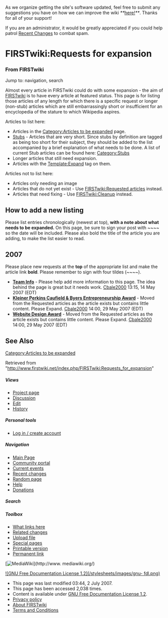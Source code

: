 As we organize getting the site's software updated, feel free to submit any
suggestions you have on how we can improve the wiki
_**_[here!](/index.php/User:Hallry/Suggestions "User:Hallry/Suggestions"
)_**_. Thanks for all of your support!

If you are an administrator, it would be greatly appreciated if you could help
patrol [Recent Changes](/index.php/Special:Recentchanges
"Special:Recentchanges" ) to combat spam.

# FIRSTwiki:Requests for expansion

### From FIRSTwiki

Jump to: navigation, search

Almost every article in FIRSTwiki could do with some expansion - the aim of
[FIRSTwiki](/index.php/FIRSTwiki "FIRSTwiki" ) is to have every article at
featured status. This page is for listing those articles of any length for
which there is a specific request or longer (non-stub) articles which are
still embarrassingly short or insufficient for an encyclopedia of the stature
to which Wikipedia aspires.

Articles to list here:

  * Articles in the [Category:Articles to be expanded](/index.php/Category:Articles_to_be_expanded "Category:Articles to be expanded" ) page. 
  * [Stubs](http://www.wikipedia.org/wiki/Stub "wikipedia:Stub" ) \- Articles that are very short. Since stubs by definition are tagged as being too short for their subject, they should be added to the list accompanied by a brief explanation of what needs to be done. A list of current Stub articles can be found here: [Category:Stubs](/index.php/Category:Stubs "Category:Stubs" )
  * Longer articles that still need expansion. 
  * Articles with the [Template:Expand](/index.php/Template:Expand "Template:Expand" ) tag on them. 

  
Articles not to list here:

  * Articles only needing an image 
  * Articles that do not yet exist - Use [FIRSTwiki:Requested articles](/index.php/FIRSTwiki:Requested_articles "FIRSTwiki:Requested articles" ) instead. 
  * Articles that need fixing - Use [FIRSTwiki:Cleanup](/index.php/FIRSTwiki:Cleanup "FIRSTwiki:Cleanup" ) instead. 

  


## How to add a new listing

Please list entries chronologically (newest at top), **with a note about what
needs to be expanded.** On this page, be sure to sign your post with ~~~~ so
the date will be included. Please also bold the title of the article you are
adding, to make the list easier to read.

  


## 2007

Please place new requests at the **top** of the appropriate list and make the
article link **bold**. Please remember to sign with four tildes (~~~~).

  

  * **[Team Info](/index.php/Team_Info "Team Info" )** \- Please help add more information to this page. The idea behind the page is great but it needs work. [Cbale2000](/index.php/User:Cbale2000 "User:Cbale2000" ) 13:15, 14 May 2007 (EDT) 
  * **[Kleiner Perkins Caufield &amp; Byers Entrepreneurship Award](/index.php/Kleiner_Perkins_Caufield_%26_Byers_Entrepreneurship_Award "Kleiner Perkins Caufield & Byers Entrepreneurship Award" )** \- Moved from the Requested articles as the article exists but contains little content. Please Expand. [Cbale2000](/index.php/User:Cbale2000 "User:Cbale2000" ) 14:00, 29 May 2007 (EDT) 
  * **[Website Design Award](/index.php/Website_Design_Award "Website Design Award" )** \- Moved from the Requested articles as the article exists but contains little content. Please Expand. [Cbale2000](/index.php/User:Cbale2000 "User:Cbale2000" ) 14:00, 29 May 2007 (EDT) 


## See Also

[Category:Articles to be expanded](/index.php/Category:Articles_to_be_expanded
"Category:Articles to be expanded" )

Retrieved from
"<http://www.firstwiki.net/index.php/FIRSTwiki:Requests_for_expansion>"

##### Views

  * [Project page](/index.php/FIRSTwiki:Requests_for_expansion)
  * [Discussion](/index.php?title=FIRSTwiki_talk:Requests_for_expansion&action=edit)
  * [Edit](/index.php?title=FIRSTwiki:Requests_for_expansion&action=edit)
  * [History](/index.php?title=FIRSTwiki:Requests_for_expansion&action=history)

##### Personal tools

  * [Log in / create account](/index.php?title=Special:Userlogin&returnto=FIRSTwiki:Requests_for_expansion)

[](/index.php/Main_Page "Main Page" )

##### Navigation

  * [Main Page](/index.php/Main_Page)
  * [Community portal](/index.php/FIRSTwiki:Community_portal)
  * [Current events](/index.php/Current_events)
  * [Recent changes](/index.php/Special:Recentchanges)
  * [Random page](/index.php/Special:Random)
  * [Help](/index.php/FIRSTwiki:Help)
  * [Donations](/index.php/FIRSTwiki:Site_support)

##### Search



##### Toolbox

  * [What links here](/index.php/Special:Whatlinkshere/FIRSTwiki:Requests_for_expansion)
  * [Related changes](/index.php/Special:Recentchangeslinked/FIRSTwiki:Requests_for_expansion)
  * [Upload file](/index.php/Special:Upload)
  * [Special pages](/index.php/Special:Specialpages)
  * [Printable version](/index.php?title=FIRSTwiki:Requests_for_expansion&printable=yes)
  * [Permanent link](/index.php?title=FIRSTwiki:Requests_for_expansion&oldid=61702)

[![MediaWiki](/skins/common/images/poweredby_mediawiki_88x31.png)](http://www.
mediawiki.org/)

[![GNU Free Documentation License 1.2](/stylesheets/images/gnu-
fdl.png)](http://www.gnu.org/copyleft/fdl.html)

  * This page was last modified 03:44, 2 July 2007.
  * This page has been accessed 2,038 times.
  * Content is available under [GNU Free Documentation License 1.2](http://www.gnu.org/copyleft/fdl.html "http://www.gnu.org/copyleft/fdl.html" ).
  * [Privacy policy](/index.php/FIRSTwiki:Privacy_policy "FIRSTwiki:Privacy policy" )
  * [About FIRSTwiki](/index.php/FIRSTwiki:About "FIRSTwiki:About" )
  * [Terms and Conditions](/index.php/FIRSTwiki:Terms_and_conditions "FIRSTwiki:Terms and conditions" )

